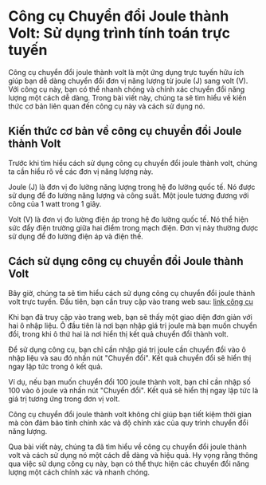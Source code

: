 Công cụ Chuyển đổi Joule thành Volt: Sử dụng trình tính toán trực tuyến
=======================================================================

Công cụ chuyển đổi joule thành volt là một ứng dụng trực tuyến hữu ích giúp bạn dễ dàng chuyển đổi đơn vị năng lượng từ joule (J) sang volt (V). Với công cụ này, bạn có thể nhanh chóng và chính xác chuyển đổi năng lượng một cách dễ dàng. Trong bài viết này, chúng ta sẽ tìm hiểu về kiến thức cơ bản liên quan đến công cụ này và cách sử dụng nó.

 Kiến thức cơ bản về công cụ chuyển đổi Joule thành Volt
--------------------------------------------------------

Trước khi tìm hiểu cách sử dụng công cụ chuyển đổi joule thành volt, chúng ta cần hiểu rõ về các đơn vị năng lượng này.

Joule (J) là đơn vị đo lường năng lượng trong hệ đo lường quốc tế. Nó được sử dụng để đo lường năng lượng và công suất. Một joule tương đương với công của 1 watt trong 1 giây.

Volt (V) là đơn vị đo lường điện áp trong hệ đo lường quốc tế. Nó thể hiện sức đẩy điện trường giữa hai điểm trong mạch điện. Đơn vị này thường được sử dụng để đo lường điện áp và điện thế.

 Cách sử dụng công cụ chuyển đổi Joule thành Volt
-------------------------------------------------

Bây giờ, chúng ta sẽ tìm hiểu cách sử dụng công cụ chuyển đổi joule thành volt trực tuyến. Đầu tiên, bạn cần truy cập vào trang web sau: [link công cụ](https://www.onlinecalculatorsfree.com/vi/tools/joule-to-volt-calculator.html)

Khi bạn đã truy cập vào trang web, bạn sẽ thấy một giao diện đơn giản với hai ô nhập liệu. Ô đầu tiên là nơi bạn nhập giá trị joule mà bạn muốn chuyển đổi, trong khi ô thứ hai là nơi hiển thị kết quả chuyển đổi thành volt.

Để sử dụng công cụ, bạn chỉ cần nhập giá trị joule cần chuyển đổi vào ô nhập liệu và sau đó nhấn nút "Chuyển đổi". Kết quả chuyển đổi sẽ hiển thị ngay lập tức trong ô kết quả.

Ví dụ, nếu bạn muốn chuyển đổi 100 joule thành volt, bạn chỉ cần nhập số 100 vào ô joule và nhấn nút "Chuyển đổi". Kết quả sẽ hiển thị ngay lập tức là giá trị tương ứng trong đơn vị volt.

Công cụ chuyển đổi joule thành volt không chỉ giúp bạn tiết kiệm thời gian mà còn đảm bảo tính chính xác và độ chính xác của quy trình chuyển đổi năng lượng.

Qua bài viết này, chúng ta đã tìm hiểu về công cụ chuyển đổi joule thành volt và cách sử dụng nó một cách dễ dàng và hiệu quả. Hy vọng rằng thông qua việc sử dụng công cụ này, bạn có thể thực hiện các chuyển đổi năng lượng một cách chính xác và nhanh chóng.